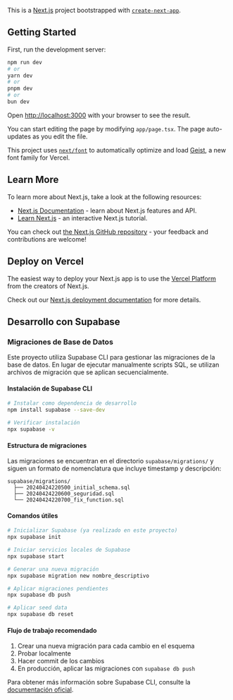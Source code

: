 This is a [Next.js](https://nextjs.org) project bootstrapped with [`create-next-app`](https://nextjs.org/docs/app/api-reference/cli/create-next-app).

## Getting Started

First, run the development server:

```bash
npm run dev
# or
yarn dev
# or
pnpm dev
# or
bun dev
```

Open [http://localhost:3000](http://localhost:3000) with your browser to see the result.

You can start editing the page by modifying `app/page.tsx`. The page auto-updates as you edit the file.

This project uses [`next/font`](https://nextjs.org/docs/app/building-your-application/optimizing/fonts) to automatically optimize and load [Geist](https://vercel.com/font), a new font family for Vercel.

## Learn More

To learn more about Next.js, take a look at the following resources:

- [Next.js Documentation](https://nextjs.org/docs) - learn about Next.js features and API.
- [Learn Next.js](https://nextjs.org/learn) - an interactive Next.js tutorial.

You can check out [the Next.js GitHub repository](https://github.com/vercel/next.js) - your feedback and contributions are welcome!

## Deploy on Vercel

The easiest way to deploy your Next.js app is to use the [Vercel Platform](https://vercel.com/new?utm_medium=default-template&filter=next.js&utm_source=create-next-app&utm_campaign=create-next-app-readme) from the creators of Next.js.

Check out our [Next.js deployment documentation](https://nextjs.org/docs/app/building-your-application/deploying) for more details.

## Desarrollo con Supabase

### Migraciones de Base de Datos

Este proyecto utiliza Supabase CLI para gestionar las migraciones de la base de datos. En lugar de ejecutar manualmente scripts SQL, se utilizan archivos de migración que se aplican secuencialmente.

#### Instalación de Supabase CLI

```bash
# Instalar como dependencia de desarrollo
npm install supabase --save-dev

# Verificar instalación
npx supabase -v
```

#### Estructura de migraciones

Las migraciones se encuentran en el directorio `supabase/migrations/` y siguen un formato de nomenclatura que incluye timestamp y descripción:

```
supabase/migrations/
  ├── 20240424220500_initial_schema.sql
  ├── 20240424220600_seguridad.sql
  └── 20240424220700_fix_function.sql
```

#### Comandos útiles

```bash
# Inicializar Supabase (ya realizado en este proyecto)
npx supabase init

# Iniciar servicios locales de Supabase
npx supabase start

# Generar una nueva migración
npx supabase migration new nombre_descriptivo

# Aplicar migraciones pendientes
npx supabase db push

# Aplicar seed data
npx supabase db reset
```

#### Flujo de trabajo recomendado

1. Crear una nueva migración para cada cambio en el esquema
2. Probar localmente
3. Hacer commit de los cambios
4. En producción, aplicar las migraciones con `supabase db push`

Para obtener más información sobre Supabase CLI, consulte la [documentación oficial](https://supabase.com/docs/guides/cli).
